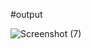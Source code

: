 


#output

![Screenshot (7)](https://github.com/hghyhghy/loginpage3/assets/140393712/440aa54a-493b-4c80-8173-256c143fc13a)
